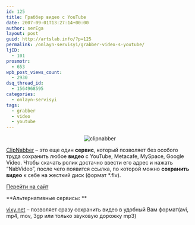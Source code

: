 ```yaml
---
id: 125
title: Граббер видео с YouTube
date: 2007-09-01T13:27:14+00:00
author: serEga
layout: post
guid: http://artslab.info/?p=125
permalink: /onlayn-servisyi/grabber-video-s-youtube/
ljID:
  - 101
prosmotr:
  - 653
wpb_post_views_count:
  - 2930
dsq_thread_id:
  - 1564968595
categories:
  - onlayn-servisyi
tags:
  - grabber
  - video
  - youtube
---
```

<p style="text-align: center">
  <img src="http://artslab.info/wp-content/uploads/clipnabber.jpg" title="clipnabber - как скачать видео с youtube" alt="clipnabber" border="0" />
</p>

[ClipNabber](http://clipnabber.com/) &#8211; это еще один **сервис**, который позволяет без особого труда сохранить любое **видео** с YouTube, Metacafe, MySpace, Google Video. Чтобы скачать ролик достачно ввести его адрес и нажать &#8220;NabVideo&#8221;, после чего появится ссылка, по которой можно **сохранить видео** к себе на жесткий диск (формат *.flv).<a href="http://clipnabber.com/" title="перейти на сайт" target="_blank"></a>

<a href="http://clipnabber.com/" title="перейти на сайт" target="_blank">Перейти на сайт</a>

**Альтернативные сервисы: **

<a href="http://vixy.net/" title="vixy" target="_blank">vixy.net</a> &#8211; позволяет сразу сохранить видео в удобный Вам формат(avi, mp4, mov, 3gp или только звуковую дорожку mp3)
